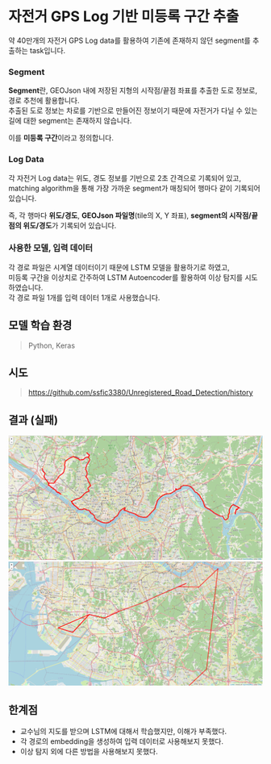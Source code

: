# 자전거 GPS Log 기반 미등록 구간 추출
약 40만개의 자전거 GPS Log data를 활용하여 기존에 존재하지 않던 segment를 추출하는 task입니다.  

### Segment
**Segment**란, GEOJson 내에 저장된 지형의 시작점/끝점 좌표를 추출한 도로 정보로, 경로 추천에 활용합니다.  
추출된 도로 정보는 차로를 기반으로 만들어진 정보이기 때문에 자전거가 다닐 수 있는 길에 대한 segment는 존재하지 않습니다.  
  
이를 **미등록 구간**이라고 정의합니다.  

### Log Data
각 자전거 Log data는 위도, 경도 정보를 기반으로 2초 간격으로 기록되어 있고,  
matching algorithm을 통해 가장 가까운 segment가 매칭되어 행마다 같이 기록되어 있습니다.  
  
즉, 각 행마다 **위도/경도**, **GEOJson 파일명**(tile의 X, Y 좌표), **segment의 시작점/끝점의 위도/경도**가 기록되어 있습니다.  

### 사용한 모델, 입력 데이터
각 경로 파일은 시계열 데이터이기 때문에 LSTM 모델을 활용하기로 하였고,  
미등록 구간을 이상치로 간주하여 LSTM Autoencoder를 활용하여 이상 탐지를 시도하였습니다.  
각 경로 파일 1개를 입력 데이터 1개로 사용했습니다.

## 모델 학습 환경
> Python, Keras

## 시도 
> https://github.com/ssfic3380/Unregistered_Road_Detection/history

## 결과 (실패)
<p align="center">
  <img src="./history/original.png">
  <img src="./history/restored.png">
</p>

## 한계점
* 교수님의 지도를 받으며 LSTM에 대해서 학습했지만, 이해가 부족했다.
* 각 경로의 embedding을 생성하여 입력 데이터로 사용해보지 못했다.
* 이상 탐지 외에 다른 방법을 사용해보지 못했다.
